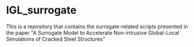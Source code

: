 # IGL_surrogate
This is a repository that contains the surrogate-related scripts presented in the paper "A Surrogate Model to Accelerate Non-intrusive Global-Local Simulations of Cracked Steel Structures"

